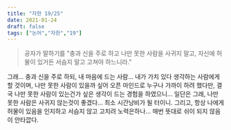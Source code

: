 ```yaml
---
title: "자한 19/25"
date: 2021-01-24
draft: false
tags: ["논어","자한","19"]
---
```


> 

> 공자가 말하기를 "충과 신을 주로 하고 나만 못한 사람을 사귀지 말고, 자신에 허물이 있거든 서슴지 말고 고쳐야 하느니라."

그래... 충과 신을 주로 하되, 내 마음에 드는 사람... 내가 가치 있다 생각하는 사람에게 할 것이며, 나만 못한 사람이 있을까 싶어 오픈 마인드로 누구나 가까이 하려 했다만, 결국 나만 못한 사람이 있는건가 싶은 생각이 드는 경험을 하였으니... 일단은 그래, 나만 못한 사람은 사귀지 않는것이 좋겠다... 최소 시간낭비가 될 터이니. 그리고, 항상 나에게 허물이 있음을 인지하고 서슴지 않고 고치려 노력은하나... 매번 뜻대로 쉬이 되지 않음이 안타깝다.
